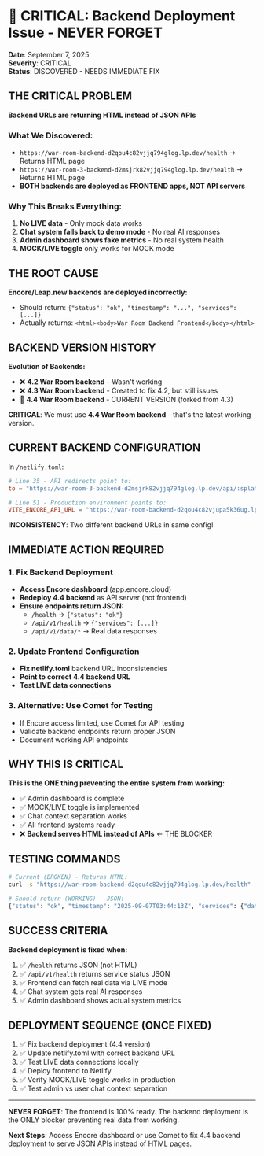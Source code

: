 # 🚨 CRITICAL: Backend Deployment Issue - NEVER FORGET

**Date**: September 7, 2025  
**Severity**: CRITICAL  
**Status**: DISCOVERED - NEEDS IMMEDIATE FIX

## THE CRITICAL PROBLEM

**Backend URLs are returning HTML instead of JSON APIs**

### What We Discovered:
- `https://war-room-backend-d2qou4c82vjjq794glog.lp.dev/health` → Returns HTML page
- `https://war-room-3-backend-d2msjrk82vjjq794glog.lp.dev/health` → Returns HTML page  
- **BOTH backends are deployed as FRONTEND apps, NOT API servers**

### Why This Breaks Everything:
1. **No LIVE data** - Only mock data works
2. **Chat system falls back to demo mode** - No real AI responses
3. **Admin dashboard shows fake metrics** - No real system health
4. **MOCK/LIVE toggle** only works for MOCK mode

## THE ROOT CAUSE

**Encore/Leap.new backends are deployed incorrectly:**
- Should return: `{"status": "ok", "timestamp": "...", "services": [...]}`  
- Actually returns: `<html><body>War Room Backend Frontend</body></html>`

## BACKEND VERSION HISTORY 

**Evolution of Backends:**
- ❌ **4.2 War Room backend** - Wasn't working
- ❌ **4.3 War Room backend** - Created to fix 4.2, but still issues
- 🔄 **4.4 War Room backend** - CURRENT VERSION (forked from 4.3)

**CRITICAL**: We must use **4.4 War Room backend** - that's the latest working version.

## CURRENT BACKEND CONFIGURATION 

In `/netlify.toml`:
```toml
# Line 35 - API redirects point to:
to = "https://war-room-3-backend-d2msjrk82vjjq794glog.lp.dev/api/:splat"

# Line 51 - Production environment points to:  
VITE_ENCORE_API_URL = "https://war-room-backend-d2qou4c82vjupa5k36ug.lp.dev"
```

**INCONSISTENCY**: Two different backend URLs in same config!

## IMMEDIATE ACTION REQUIRED

### 1. Fix Backend Deployment
- **Access Encore dashboard** (app.encore.cloud)  
- **Redeploy 4.4 backend** as API server (not frontend)
- **Ensure endpoints return JSON:**
  - `/health` → `{"status": "ok"}`
  - `/api/v1/health` → `{"services": [...]}`
  - `/api/v1/data/*` → Real data responses

### 2. Update Frontend Configuration  
- **Fix netlify.toml** backend URL inconsistencies
- **Point to correct 4.4 backend URL**
- **Test LIVE data connections**

### 3. Alternative: Use Comet for Testing
- If Encore access limited, use Comet for API testing
- Validate backend endpoints return proper JSON
- Document working API endpoints

## WHY THIS IS CRITICAL

**This is the ONE thing preventing the entire system from working:**
- ✅ Admin dashboard is complete
- ✅ MOCK/LIVE toggle is implemented  
- ✅ Chat context separation works
- ✅ All frontend systems ready
- ❌ **Backend serves HTML instead of APIs** ← THE BLOCKER

## TESTING COMMANDS

```bash
# Current (BROKEN) - Returns HTML:
curl -s "https://war-room-backend-d2qou4c82vjjq794glog.lp.dev/health"

# Should return (WORKING) - JSON:
{"status": "ok", "timestamp": "2025-09-07T03:44:13Z", "services": {"database": "connected", "auth": "active"}}
```

## SUCCESS CRITERIA

**Backend deployment is fixed when:**
1. ✅ `/health` returns JSON (not HTML)
2. ✅ `/api/v1/health` returns service status JSON  
3. ✅ Frontend can fetch real data via LIVE mode
4. ✅ Chat system gets real AI responses
5. ✅ Admin dashboard shows actual system metrics

## DEPLOYMENT SEQUENCE (ONCE FIXED)

1. ✅ Fix backend deployment (4.4 version)
2. ✅ Update netlify.toml with correct backend URL
3. ✅ Test LIVE data connections locally  
4. ✅ Deploy frontend to Netlify
5. ✅ Verify MOCK/LIVE toggle works in production
6. ✅ Test admin vs user chat context separation

---

**NEVER FORGET**: The frontend is 100% ready. The backend deployment is the ONLY blocker preventing real data from working.

**Next Steps**: Access Encore dashboard or use Comet to fix 4.4 backend deployment to serve JSON APIs instead of HTML pages.